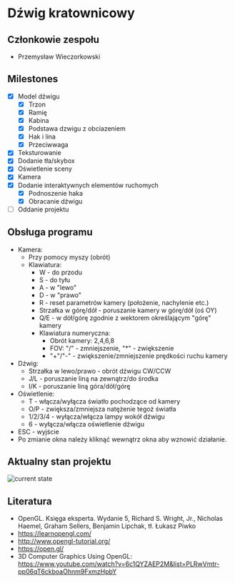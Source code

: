 # Dźwig kratownicowy

## Członkowie zespołu
+ Przemysław Wieczorkowski

## Milestones
- [x] Model dźwigu
    - [x] Trzon
    - [x] Ramię
    - [x] Kabina
    - [x] Podstawa dzwigu z obciazeniem
    - [x] Hak i lina
    - [x] Przeciwwaga
- [x] Teksturowanie
- [x] Dodanie tła/skybox
- [x] Oświetlenie sceny
- [x] Kamera
- [x] Dodanie interaktywnych elementów ruchomych
    - [x] Podnoszenie haka
    - [x] Obracanie dźwigu
- [ ] Oddanie projektu

## Obsługa programu
- Kamera:
	- Przy pomocy myszy (obrót)
	- Klawiatura:
		- W - do przodu
		- S - do tyłu
		- A - w "lewo"
		- D - w "prawo"
		- R - reset parametrów kamery (położenie, nachylenie etc.)
		- Strzałka w górę/dół - poruszanie kamery w górę/dół (oś OY)
		- Q/E - w dół/górę zgodnie z wektorem określającym "górę" kamery
		- Klawiatura numeryczna:
			- Obrót kamery: 2,4,6,8
			- FOV: "/" - zmniejszenie, "*" - zwiększenie
			- "+"/"-" - zwiększenie/zmniejszenie prędkości ruchu kamery
- Dźwig:
	- Strzałka w lewo/prawo - obrót dźwigu CW/CCW
	- J/L - poruszanie liną na zewnątrz/do środka
	- I/K - poruszanie liną góra/dół/górę
- Oświetlenie:
	- T - włącza/wyłącza światło pochodzące od kamery
	- O/P - zwiększa/zmniejsza natężenie tegoż światła
	- 1/2/3/4 - wyłącza/włącza lampy wokół dźwigu
	- 6 - wyłącza/włącza oświetlenie dźwigu
- ESC - wyjście
- Po zmianie okna należy kliknąć wewnątrz okna aby wznowić działanie.
			

## Aktualny stan projektu

![current state](http://gitlab.ii.pw.edu.pl/gkom.21l/101.3-dzwig-kratownicowy/-/raw/master/stan.PNG)

## Literatura

+ OpenGL. Księga eksperta. Wydanie 5, Richard S. Wright, Jr., Nicholas Haemel, Graham Sellers, Benjamin Lipchak, tł. Łukasz Piwko
+ https://learnopengl.com/
+ http://www.opengl-tutorial.org/
+ https://open.gl/
+ 3D Computer Graphics Using OpenGL: https://www.youtube.com/watch?v=6c1QYZAEP2M&list=PLRwVmtr-pp06qT6ckboaOhnm9FxmzHpbY


